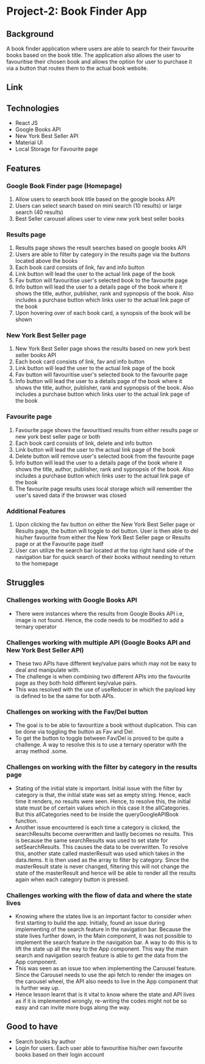 # Project-2: Book Finder App

## Background

A book finder application where users are able to search for their favourite books based on the book title. The application also allows the user to favouritise their chosen book and allows the option for user to purchase it via a button that routes them to the actual book website.

## Link

## Technologies

- React JS
- Google Books API
- New York Best Seller API
- Material UI
- Local Storage for Favourite page

## Features

### Google Book Finder page (Homepage)

1. Allow users to search book title based on the google books API
2. Users can select search based on mini search (10 results) or large search (40 results)
3. Best Seller carousel allows user to view new york best seller books

### Results page

1. Results page shows the result searches based on google books API
2. Users are able to filter by category in the results page via the buttons located above the books
3. Each book card consists of link, fav and info button
4. Link button will lead the user to the actual link page of the book
5. Fav button will favouritise user's selected book to the favourite page
6. Info button will lead the user to a details page of the book where it shows the title, author, publisher, rank and sypnopsis of the book. Also includes a purchase button which links user to the actual link page of the book
7. Upon hovering over of each book card, a synopsis of the book will be shown

### New York Best Seller page

1. New York Best Seller page shows the results based on new york best seller books API
2. Each book card consists of link, fav and info button
3. Link button will lead the user to the actual link page of the book
4. Fav button will favouritise user's selected book to the favourite page
5. Info button will lead the user to a details page of the book where it shows the title, author, publisher, rank and sypnopsis of the book. Also includes a purchase button which links user to the actual link page of the book

### Favourite page

1. Favourite page shows the favouritised results from either results page or new york best seller page or both
2. Each book card consists of link, delete and info button
3. Link button will lead the user to the actual link page of the book
4. Delete button will remove user's selected book from the favourite page
5. Info button will lead the user to a details page of the book where it shows the title, author, publisher, rank and sypnopsis of the book. Also includes a purchase button which links user to the actual link page of the book
6. The favourite page results uses local storage which will remember the user's saved data if the browser was closed

### Additional Features

1. Upon clicking the fav button on either the New York Best Seller page or Results page, the button will toggle to del button. User is then able to del his/her favourite from either the New York Best Seller page or Results page or at the Favourite page itself
2. User can utilize the search bar located at the top right hand side of the navigation bar for quick search of their books without needing to return to the homepage

## Struggles

### Challenges working with Google Books API

- There were instances where the results from Google Books API i.e, image is not found. Hence, the code needs to be modified to add a ternary operator

### Challenges working with multiple API (Google Books API and New York Best Seller API)

- These two APIs have different key/value pairs which may not be easy to deal and manipulate with.
- The challenge is when combining two different APIs into the favourite page as they both hold different key/value pairs.
- This was resolved with the use of useReducer in which the payload key is defined to be the same for both APIs.

### Challenges on working with the Fav/Del button

- The goal is to be able to favouritize a book without duplication. This can be done via toggling the button as Fav and Del.
- To get the button to toggle between Fav/Del is proved to be quite a challenge. A way to resolve this is to use a ternary operator with the array method .some.

### Challenges on working with the filter by category in the results page

- Stating of the initial state is important. Initial issue with the filter by category is that, the initial state was set as empty string. Hence, each time it renders, no results were seen. Hence, to resolve this, the initial state must be of certain values which in this case it the allCategories. But this allCategories need to be inside the queryGoogleAPIBook function.
- Another issue encountered is each time a category is clicked, the searchResults become overwritten and lastly becomes no results. This is because the same searchResults was used to set state for setSearchResults. This causes the data to be overwritten. To resolve this, another state called masterResult was used which takes in the data.items. It is then used as the array to filter by category. Since the masterResult state is never changed, filtering this will not change the state of the masterResult and hence will be able to render all the results again when each category button is pressed.

### Challenges working with the flow of data and where the state lives

- Knowing where the states live is an important factor to consider when first starting to build the app. Initially, found an issue during implementing of the search feature in the navigation bar. Because the state lives further down, in the Main component, it was not possible to implement the search feature in the navigation bar. A way to do this is to lift the state up all the way to the App component. This way the main search and navigation search feature is able to get the data from the App component.
- This was seen as an issue too when implementing the Carousel feature. Since the Carousel needs to use the api fetch to render the images on the carousel wheel, the API also needs to live in the App component that is further way up.
- Hence lesson learnt that is it vital to know where the state and API lives as if it is implemented wrongly, re-writing the codes might not be so easy and can invite more bugs along the way.

## Good to have

- Search books by author
- Login for users. Each user able to favouritise his/her own favourite books based on their login account
